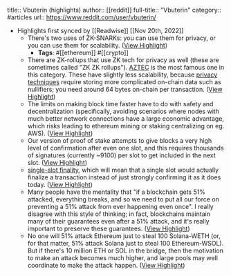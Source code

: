 title:: Vbuterin (highlights)
author:: [[reddit]]
full-title:: "Vbuterin"
category:: #articles
url:: https://www.reddit.com/user/vbuterin/

- Highlights first synced by [[Readwise]] [[Nov 20th, 2022]]
	- There's two uses of ZK-SNARKs: you can use them for privacy, or you can use them for scalability. ([View Highlight](https://read.readwise.io/read/01gj9f7xnnvfnpygtqewb8wtvv))
		- **Tags**: #[[ethereum]] #[[crypto]]
	- There are ZK-rollups that use ZK tech for privacy as well (these are sometimes called "ZK ZK rollups"). [AZTEC](https://aztec.network/) is the most famous one in this category. These have slightly less scalability, because [privacy techniques](https://vitalik.ca/general/2022/06/15/using_snarks.html) require storing more complicated on-chain data such as nullifiers; you need around 64 bytes on-chain per transaction. ([View Highlight](https://read.readwise.io/read/01gj9f8ps1pyxh5zcybp97jad0))
	- The limits on making block time faster have to do with safety and decentralization (specifically, avoiding scenarios where nodes with much better network connections have a large economic advantage, which risks leading to ethereum mining or staking centralizing on eg. AWS). ([View Highlight](https://read.readwise.io/read/01gj9fadebz2hex93vm84z1eac))
	- Our version of proof of stake attempts to give blocks a very high level of confirmation after even one slot, and this requires thousands of signatures (currently ~9100) per slot to get included in the next slot. ([View Highlight](https://read.readwise.io/read/01gj9fayn33sa1zngraceq9k48))
	- [single-slot finality](https://notes.ethereum.org/@vbuterin/single_slot_finality), which will mean that a single slot would actually finalize a transaction instead of just strongly confirming it as it does today. ([View Highlight](https://read.readwise.io/read/01gj9fbbk2y3hff0dh634jkm59))
	- Many people have the mentality that "if a blockchain gets 51% attacked, everything breaks, and so we need to put all our force on preventing a 51% attack from ever happening even once". I really disagree with this style of thinking; in fact, blockchains maintain many of their guarantees even after a 51% attack, and it's really important to preserve these guarantees. ([View Highlight](https://read.readwise.io/read/01gj9fd5zg9sgc3xnwc55c6r0m))
	- No one will 51% attack Ethereum just to steal 100 Solana-WETH (or, for that matter, 51% attack Solana just to steal 100 Ethereum-WSOL). But if there's 10 million ETH or SOL in the bridge, then the motivation to make an attack becomes much higher, and large pools may well coordinate to make the attack happen. ([View Highlight](https://read.readwise.io/read/01gj9feapqaj7jdfvq9v9279wv))